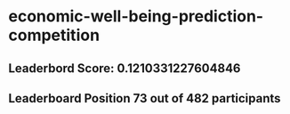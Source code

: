 # economic-well-being-prediction-competition

## Leaderbord Score: 0.1210331227604846
## Leaderboard Position 73 out of 482 participants
